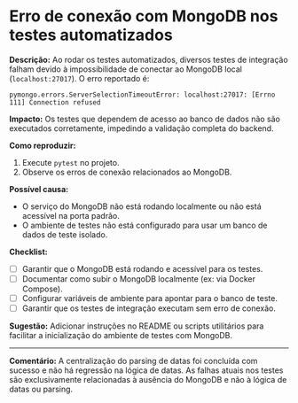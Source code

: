 # Erro de conexão com MongoDB nos testes automatizados

**Descrição:**
Ao rodar os testes automatizados, diversos testes de integração falham devido à impossibilidade de conectar ao MongoDB local (`localhost:27017`). O erro reportado é:

```
pymongo.errors.ServerSelectionTimeoutError: localhost:27017: [Errno 111] Connection refused
```

**Impacto:**
Os testes que dependem de acesso ao banco de dados não são executados corretamente, impedindo a validação completa do backend.

**Como reproduzir:**
1. Execute `pytest` no projeto.
2. Observe os erros de conexão relacionados ao MongoDB.

**Possível causa:**
- O serviço do MongoDB não está rodando localmente ou não está acessível na porta padrão.
- O ambiente de testes não está configurado para usar um banco de dados de teste isolado.

**Checklist:**
- [ ] Garantir que o MongoDB está rodando e acessível para os testes.
- [ ] Documentar como subir o MongoDB localmente (ex: via Docker Compose).
- [ ] Configurar variáveis de ambiente para apontar para o banco de teste.
- [ ] Garantir que os testes de integração executam sem erro de conexão.

**Sugestão:**
Adicionar instruções no README ou scripts utilitários para facilitar a inicialização do ambiente de testes com MongoDB.

---

**Comentário:**
A centralização do parsing de datas foi concluída com sucesso e não há regressão na lógica de datas. As falhas atuais nos testes são exclusivamente relacionadas à ausência do MongoDB e não à lógica de datas ou parsing.
